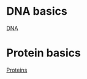 <!-- TITLE: Dna -->
<!-- SUBTITLE: A quick summary of Dna -->

# DNA basics
[DNA](https://www.dropbox.com/s/ucyavexwveujbxv/IntroToNA.key.pdf?dl=0)

# Protein basics
[Proteins](https://www.dropbox.com/s/sveegc31991ror1/Proteins.pdf?dl=0)
